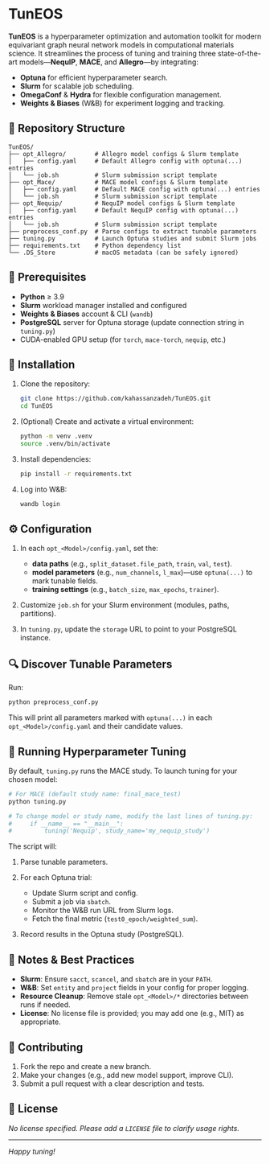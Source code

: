 # TunEOS

**TunEOS** is a hyperparameter optimization and automation toolkit for modern equivariant graph neural network models in computational materials science. It streamlines the process of tuning and training three state-of-the-art models—**NequIP**, **MACE**, and **Allegro**—by integrating:

* **Optuna** for efficient hyperparameter search.
* **Slurm** for scalable job scheduling.
* **OmegaConf** & **Hydra** for flexible configuration management.
* **Weights & Biases** (W\&B) for experiment logging and tracking.

## 📂 Repository Structure

```
TunEOS/
├── opt_Allegro/        # Allegro model configs & Slurm template
│   ├── config.yaml     # Default Allegro config with optuna(...) entries
│   └── job.sh          # Slurm submission script template
├── opt_Mace/           # MACE model configs & Slurm template
│   ├── config.yaml     # Default MACE config with optuna(...) entries
│   └── job.sh          # Slurm submission script template
├── opt_Nequip/         # NequIP model configs & Slurm template
│   ├── config.yaml     # Default NequIP config with optuna(...) entries
│   └── job.sh          # Slurm submission script template
├── preprocess_conf.py  # Parse configs to extract tunable parameters
├── tuning.py           # Launch Optuna studies and submit Slurm jobs
├── requirements.txt    # Python dependency list
└── .DS_Store           # macOS metadata (can be safely ignored)
```

## 🔧 Prerequisites

* **Python** ≥ 3.9
* **Slurm** workload manager installed and configured
* **Weights & Biases** account & CLI (`wandb`)
* **PostgreSQL** server for Optuna storage (update connection string in `tuning.py`)
* CUDA-enabled GPU setup (for `torch`, `mace-torch`, `nequip`, etc.)

## 🚀 Installation

1. Clone the repository:

   ```bash
   git clone https://github.com/kahassanzadeh/TunEOS.git
   cd TunEOS
   ```
2. (Optional) Create and activate a virtual environment:

   ```bash
   python -m venv .venv
   source .venv/bin/activate
   ```
3. Install dependencies:

   ```bash
   pip install -r requirements.txt
   ```
4. Log into W\&B:

   ```bash
   wandb login
   ```

## ⚙️ Configuration

1. In each `opt_<Model>/config.yaml`, set the:

   * **data paths** (e.g., `split_dataset.file_path`, `train`, `val`, `test`).
   * **model parameters** (e.g., `num_channels`, `l_max`)—use `optuna(...)` to mark tunable fields.
   * **training settings** (e.g., `batch_size`, `max_epochs`, `trainer`).
2. Customize `job.sh` for your Slurm environment (modules, paths, partitions).
3. In `tuning.py`, update the `storage` URL to point to your PostgreSQL instance.

## 🔍 Discover Tunable Parameters

Run:

```bash
python preprocess_conf.py
```

This will print all parameters marked with `optuna(...)` in each `opt_<Model>/config.yaml` and their candidate values.

## 🎯 Running Hyperparameter Tuning

By default, `tuning.py` runs the MACE study. To launch tuning for your chosen model:

```bash
# For MACE (default study name: final_mace_test)
python tuning.py

# To change model or study name, modify the last lines of tuning.py:
#     if __name__ == "__main__":
#         tuning('Nequip', study_name='my_nequip_study')
```

The script will:

1. Parse tunable parameters.
2. For each Optuna trial:

   * Update Slurm script and config.
   * Submit a job via `sbatch`.
   * Monitor the W\&B run URL from Slurm logs.
   * Fetch the final metric (`test0_epoch/weighted_sum`).
3. Record results in the Optuna study (PostgreSQL).

## 📝 Notes & Best Practices

* **Slurm**: Ensure `sacct`, `scancel`, and `sbatch` are in your `PATH`.
* **W\&B**: Set `entity` and `project` fields in your config for proper logging.
* **Resource Cleanup**: Remove stale `opt_<Model>/*` directories between runs if needed.
* **License**: No license file is provided; you may add one (e.g., MIT) as appropriate.

## 🤝 Contributing

1. Fork the repo and create a new branch.
2. Make your changes (e.g., add new model support, improve CLI).
3. Submit a pull request with a clear description and tests.

## 📄 License

*No license specified. Please add a `LICENSE` file to clarify usage rights.*

---

*Happy tuning!*
